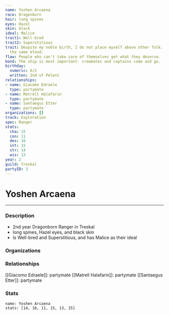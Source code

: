 ```yaml
---
name: Yoshen Arcaena
race: Dragonborn
hair: long spines
eyes: Hazel
skin: black
ideal: Malice
trait1: Well-bred
trait2: Superstitious
trait: Despite my noble birth, I do not place myself above other folk. We all have
  the same blood.
flaw: People who can't take care of themselves get what they deserve.
bond: The ship is most important- crewmates and captains come and go.
birthday:
  numeric: 6/2
  written: 2nd of Pelent
relationships:
- name: Giacomo Edraele
  type: partymate
- name: Matrell Halafarin
  type: partymate
- name: Santaegus Etter
  type: partymate
organizations: []
track: Exploration
spec: Ranger
stats:
  cha: 15
  con: 11
  dex: 16
  int: 15
  str: 14
  wis: 13
year: 2
guild: Treskal
partyID: 3
---
```

# Yoshen Arcaena
---
### Description
- 2nd year Dragonborn Ranger in Treskal
- long spines, Hazel eyes, and black skin
- Is Well-bred and Superstitious, and has Malice as their ideal

### Organizations
### Relationships
[[Giacomo Edraele]]: partymate
[[Matrell Halafarin]]: partymate
[[Santaegus Etter]]: partymate
### Stats
```statblock
name: Yoshen Arcaena
stats: [14, 16, 11, 15, 13, 15]
```